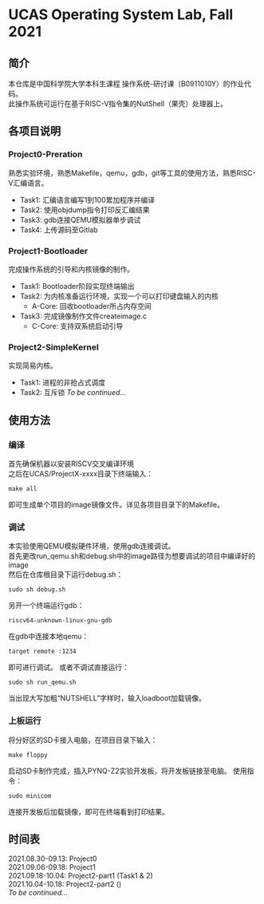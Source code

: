 # UCAS Operating System Lab, Fall 2021
## 简介
本仓库是中国科学院大学本科生课程 操作系统-研讨课（B0911010Y）的作业代码。\
此操作系统可运行在基于RISC-V指令集的NutShell（果壳）处理器上。
## 各项目说明
### Project0-Preration
熟悉实验环境，熟悉Makefile，qemu，gdb，git等工具的使用方法，熟悉RISC-V汇编语言。


 + Task1: 汇编语言编写1到100累加程序并编译
 + Task2: 使用objdump指令打印反汇编结果
 + Task3: gdb连接QEMU模拟器单步调试
 + Task4: 上传源码至Gitlab
### Project1-Bootloader
完成操作系统的引导和内核镜像的制作。

 + Task1: Bootloader阶段实现终端输出
 + Task2: 为内核准备运行环境，实现一个可以打印键盘输入的内核
	 - A-Core: 回收bootloader所占内存空间
 + Task3: 完成镜像制作文件createimage.c
 	 - C-Core: 支持双系统启动引导
### Project2-SimpleKernel
实现简易内核。

 + Task1: 进程的非抢占式调度
 + Task2: 互斥锁
 _To be continued..._
## 使用方法
### 编译
首先确保机器以安装RISCV交叉编译环境\
之后在UCAS/ProjectX-xxxx目录下终端输入：
```
make all
```
即可生成单个项目的image镜像文件。详见各项目目录下的Makefile。
### 调试
本实验使用QEMU模拟硬件环境，使用gdb连接调试。\
首先更改run_qemu.sh和debug.sh中的image路径为想要调试的项目中编译好的image\
然后在仓库根目录下运行debug.sh：
```
sudo sh debug.sh
```
另开一个终端运行gdb：
```
riscv64-unknown-linux-gnu-gdb
```
在gdb中连接本地qemu：
```
target remote :1234
```
即可进行调试。
或者不调试直接运行：
```
sudo sh run_qemu.sh
```
当出现大写加粗“NUTSHELL”字样时，输入loadboot加载镜像。
### 上板运行
将分好区的SD卡接入电脑，在项目目录下输入：
```
make floppy
```
启动SD卡制作完成，插入PYNQ-Z2实验开发板，将开发板链接至电脑。
使用指令：
```
sudo minicom
```
连接开发板后加载镜像，即可在终端看到打印结果。
## 时间表
2021.08.30-09.13: Project0\
2021.09.06-09.18: Project1\
2021.09.18-10.04: Project2-part1 (Task1 & 2)\
2021.10.04-10.18: Project2-part2 ()\
 _To be continued..._


